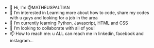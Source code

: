 - 👋 Hi, I’m @MATHEUSPALTIAN
- 👀 I’m interested in Learning more about how to code, share my codes with u guys and looking for a job in the area
- 🌱 I’m currently learning Python, Javascript, HTML and CSS
- 💞️ I’m looking to collaborate with all of you! 
- 📫 How to reach me: u ALL can reach me in linkedin, facebook and instagram...

<!---
MATHEUSPALTIAN/MATHEUSPALTIAN is a ✨ special ✨ repository because its `README.md` (this file) appears on your GitHub profile.
You can click the Preview link to take a look at your changes.
--->
